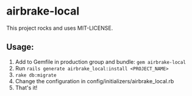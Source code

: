 airbrake-local
=============

This project rocks and uses MIT-LICENSE.

Usage:
------
1. Add to Gemfile in production group and bundle: `gem airbrake-local`
2. Run `rails generate airbrake_local:install <PROJECT_NAME>`
3. `rake db:migrate`
4. Change the configuration in config/initializers/airbrake_local.rb
5. That's it!